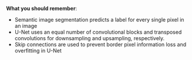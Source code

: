 **What you should remember**: 

* Semantic image segmentation predicts a label for every single pixel in an image
* U-Net uses an equal number of convolutional blocks and transposed convolutions for downsampling and upsampling, respectively. 
* Skip connections are used to prevent border pixel information loss and overfitting in U-Net
